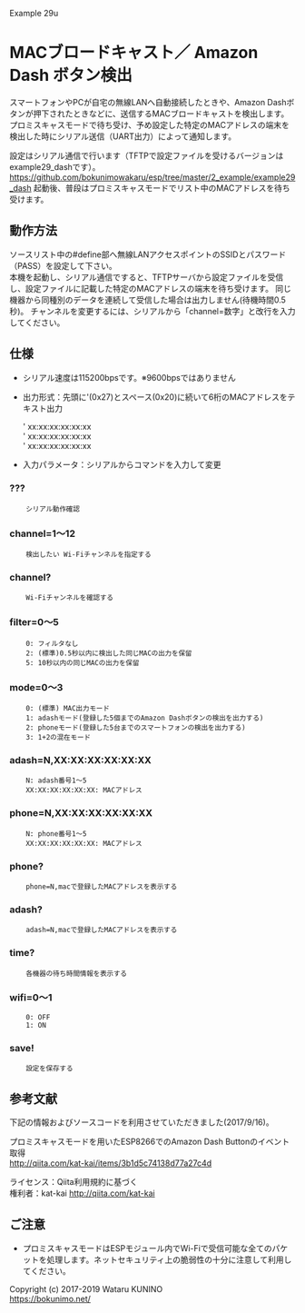 Example 29u
# MACブロードキャスト／ Amazon Dash ボタン検出

スマートフォンやPCが自宅の無線LANへ自動接続したときや、Amazon Dashボタンが押下されたときなどに、送信するMACブロードキャストを検出します。  
プロミスキャスモードで待ち受け、予め設定した特定のMACアドレスの端末を検出した時にシリアル送信（UART出力）によって通知します。

設定はシリアル通信で行います（TFTPで設定ファイルを受けるバージョンはexample29_dashです）。  
<https://github.com/bokunimowakaru/esp/tree/master/2_example/example29_dash>
起動後、普段はプロミスキャスモードでリスト中のMACアドレスを待ち受けます。  

## 動作方法

ソースリスト中の#define部へ無線LANアクセスポイントのSSIDとパスワード（PASS）を設定して下さい。  
本機を起動し、シリアル通信ですると、TFTPサーバから設定ファイルを受信し、設定ファイルに記載した特定のMACアドレスの端末を待ち受けます。
同じ機器から同種別のデータを連続して受信した場合は出力しません(待機時間0.5秒)。
チャンネルを変更するには、シリアルから「channel=数字」と改行を入力してください。

## 仕様

* シリアル速度は115200bpsです。※9600bpsではありません

* 出力形式：先頭に'(0x27)とスペース(0x20)に続いて6桁のMACアドレスをテキスト出力

    ' xx:xx:xx:xx:xx:xx  
    ' xx:xx:xx:xx:xx:xx  
    ' xx:xx:xx:xx:xx:xx  

* 入力パラメータ：シリアルからコマンドを入力して変更
    
### ???

        シリアル動作確認

### channel=1～12

        検出したい Wi-Fiチャンネルを指定する

### channel?

        Wi-Fiチャンネルを確認する

### filter=0～5

        0: フィルタなし
        2: (標準)0.5秒以内に検出した同じMACの出力を保留
        5: 10秒以内の同じMACの出力を保留

### mode=0～3

        0: (標準) MAC出力モード
        1: adashモード(登録した5個までのAmazon Dashボタンの検出を出力する)
        2: phoneモード(登録した5台までのスマートフォンの検出を出力する)
        3: 1+2の混在モード

### adash=N,XX:XX:XX:XX:XX:XX

        N: adash番号1～5
        XX:XX:XX:XX:XX:XX: MACアドレス

### phone=N,XX:XX:XX:XX:XX:XX

        N: phone番号1～5
        XX:XX:XX:XX:XX:XX: MACアドレス

### phone?

        phone=N,macで登録したMACアドレスを表示する

### adash?

        adash=N,macで登録したMACアドレスを表示する

### time?

        各機器の待ち時間情報を表示する

### wifi=0～1

        0: OFF
        1: ON

### save!

        設定を保存する

## 参考文献

下記の情報およびソースコードを利用させていただきました(2017/9/16)。

プロミスキャスモードを用いたESP8266でのAmazon Dash Buttonのイベント取得  
<http://qiita.com/kat-kai/items/3b1d5c74138d77a27c4d>

ライセンス：Qiita利用規約に基づく  
権利者：kat-kai http://qiita.com/kat-kai

## ご注意

* プロミスキャスモードはESPモジュール内でWi-Fiで受信可能な全てのパケットを処理します。ネットセキュリティ上の脆弱性の十分に注意して利用してください。

Copyright (c) 2017-2019 Wataru KUNINO  
<https://bokunimo.net/>
